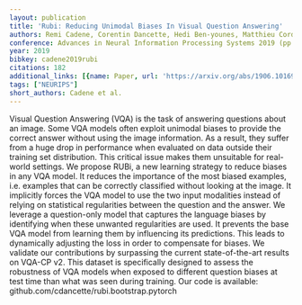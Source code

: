 ```yaml
---
layout: publication
title: 'Rubi: Reducing Unimodal Biases In Visual Question Answering'
authors: Remi Cadene, Corentin Dancette, Hedi Ben-younes, Matthieu Cord, Devi Parikh
conference: Advances in Neural Information Processing Systems 2019 (pp. 839-850)
year: 2019
bibkey: cadene2019rubi
citations: 182
additional_links: [{name: Paper, url: 'https://arxiv.org/abs/1906.10169'}]
tags: ["NEURIPS"]
short_authors: Cadene et al.
---
```

Visual Question Answering (VQA) is the task of answering questions about an
image. Some VQA models often exploit unimodal biases to provide the correct
answer without using the image information. As a result, they suffer from a
huge drop in performance when evaluated on data outside their training set
distribution. This critical issue makes them unsuitable for real-world
settings.
  We propose RUBi, a new learning strategy to reduce biases in any VQA model.
It reduces the importance of the most biased examples, i.e. examples that can
be correctly classified without looking at the image. It implicitly forces the
VQA model to use the two input modalities instead of relying on statistical
regularities between the question and the answer. We leverage a question-only
model that captures the language biases by identifying when these unwanted
regularities are used. It prevents the base VQA model from learning them by
influencing its predictions. This leads to dynamically adjusting the loss in
order to compensate for biases. We validate our contributions by surpassing the
current state-of-the-art results on VQA-CP v2. This dataset is specifically
designed to assess the robustness of VQA models when exposed to different
question biases at test time than what was seen during training.
  Our code is available: github.com/cdancette/rubi.bootstrap.pytorch